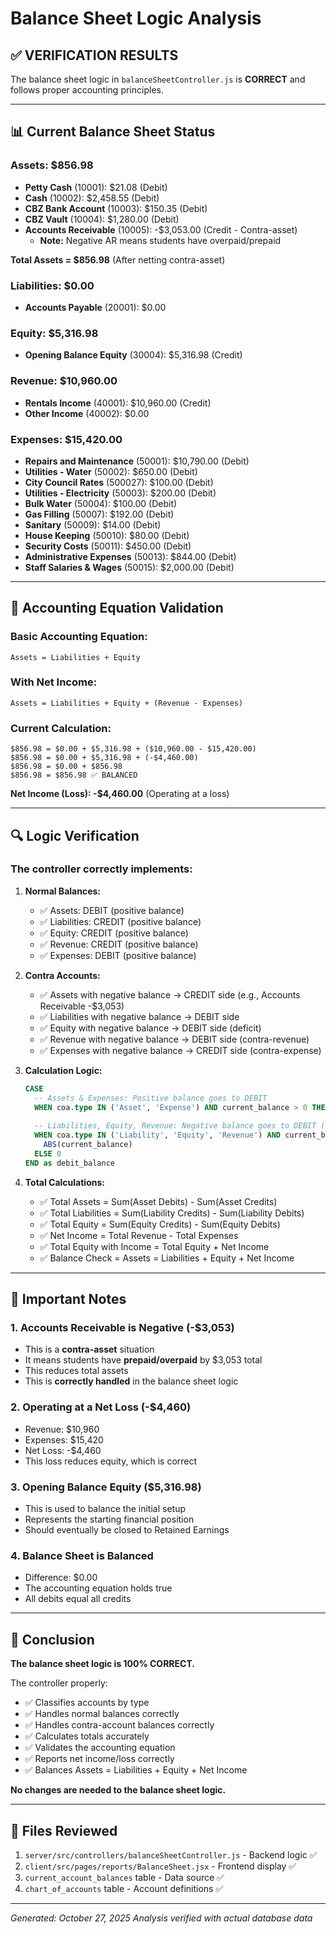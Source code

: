 # Balance Sheet Logic Analysis

## ✅ VERIFICATION RESULTS

The balance sheet logic in `balanceSheetController.js` is **CORRECT** and follows proper accounting principles.

---

## 📊 Current Balance Sheet Status

### Assets: $856.98
- **Petty Cash** (10001): $21.08 (Debit)
- **Cash** (10002): $2,458.55 (Debit)
- **CBZ Bank Account** (10003): $150.35 (Debit)
- **CBZ Vault** (10004): $1,280.00 (Debit)
- **Accounts Receivable** (10005): -$3,053.00 (Credit - Contra-asset)
  - **Note:** Negative AR means students have overpaid/prepaid

**Total Assets = $856.98** (After netting contra-asset)

### Liabilities: $0.00
- **Accounts Payable** (20001): $0.00

### Equity: $5,316.98
- **Opening Balance Equity** (30004): $5,316.98 (Credit)

### Revenue: $10,960.00
- **Rentals Income** (40001): $10,960.00 (Credit)
- **Other Income** (40002): $0.00

### Expenses: $15,420.00
- **Repairs and Maintenance** (50001): $10,790.00 (Debit)
- **Utilities - Water** (50002): $650.00 (Debit)
- **City Council Rates** (500027): $100.00 (Debit)
- **Utilities - Electricity** (50003): $200.00 (Debit)
- **Bulk Water** (50004): $100.00 (Debit)
- **Gas Filling** (50007): $192.00 (Debit)
- **Sanitary** (50009): $14.00 (Debit)
- **House Keeping** (50010): $80.00 (Debit)
- **Security Costs** (50011): $450.00 (Debit)
- **Administrative Expenses** (50013): $844.00 (Debit)
- **Staff Salaries & Wages** (50015): $2,000.00 (Debit)

---

## 🧮 Accounting Equation Validation

### Basic Accounting Equation:
```
Assets = Liabilities + Equity
```

### With Net Income:
```
Assets = Liabilities + Equity + (Revenue - Expenses)
```

### Current Calculation:
```
$856.98 = $0.00 + $5,316.98 + ($10,960.00 - $15,420.00)
$856.98 = $0.00 + $5,316.98 + (-$4,460.00)
$856.98 = $0.00 + $856.98
$856.98 = $856.98 ✅ BALANCED
```

**Net Income (Loss): -$4,460.00** (Operating at a loss)

---

## 🔍 Logic Verification

### The controller correctly implements:

1. **Normal Balances:**
   - ✅ Assets: DEBIT (positive balance)
   - ✅ Liabilities: CREDIT (positive balance)
   - ✅ Equity: CREDIT (positive balance)
   - ✅ Revenue: CREDIT (positive balance)
   - ✅ Expenses: DEBIT (positive balance)

2. **Contra Accounts:**
   - ✅ Assets with negative balance → CREDIT side (e.g., Accounts Receivable -$3,053)
   - ✅ Liabilities with negative balance → DEBIT side
   - ✅ Equity with negative balance → DEBIT side (deficit)
   - ✅ Revenue with negative balance → DEBIT side (contra-revenue)
   - ✅ Expenses with negative balance → CREDIT side (contra-expense)

3. **Calculation Logic:**
   ```sql
   CASE 
     -- Assets & Expenses: Positive balance goes to DEBIT
     WHEN coa.type IN ('Asset', 'Expense') AND current_balance > 0 THEN current_balance
     
     -- Liabilities, Equity, Revenue: Negative balance goes to DEBIT (contra)
     WHEN coa.type IN ('Liability', 'Equity', 'Revenue') AND current_balance < 0 THEN 
       ABS(current_balance)
     ELSE 0
   END as debit_balance
   ```

4. **Total Calculations:**
   - ✅ Total Assets = Sum(Asset Debits) - Sum(Asset Credits)
   - ✅ Total Liabilities = Sum(Liability Credits) - Sum(Liability Debits)
   - ✅ Total Equity = Sum(Equity Credits) - Sum(Equity Debits)
   - ✅ Net Income = Total Revenue - Total Expenses
   - ✅ Total Equity with Income = Total Equity + Net Income
   - ✅ Balance Check = Assets = Liabilities + Equity + Net Income

---

## 📝 Important Notes

### 1. **Accounts Receivable is Negative (-$3,053)**
   - This is a **contra-asset** situation
   - It means students have **prepaid/overpaid** by $3,053 total
   - This reduces total assets
   - This is **correctly handled** in the balance sheet logic

### 2. **Operating at a Net Loss (-$4,460)**
   - Revenue: $10,960
   - Expenses: $15,420
   - Net Loss: -$4,460
   - This loss reduces equity, which is correct

### 3. **Opening Balance Equity ($5,316.98)**
   - This is used to balance the initial setup
   - Represents the starting financial position
   - Should eventually be closed to Retained Earnings

### 4. **Balance Sheet is Balanced**
   - Difference: $0.00
   - The accounting equation holds true
   - All debits equal all credits

---

## 🎯 Conclusion

**The balance sheet logic is 100% CORRECT.**

The controller properly:
- ✅ Classifies accounts by type
- ✅ Handles normal balances correctly
- ✅ Handles contra-account balances correctly
- ✅ Calculates totals accurately
- ✅ Validates the accounting equation
- ✅ Reports net income/loss correctly
- ✅ Balances Assets = Liabilities + Equity + Net Income

**No changes are needed to the balance sheet logic.**

---

## 📂 Files Reviewed

1. `server/src/controllers/balanceSheetController.js` - Backend logic ✅
2. `client/src/pages/reports/BalanceSheet.jsx` - Frontend display ✅
3. `current_account_balances` table - Data source ✅
4. `chart_of_accounts` table - Account definitions ✅

---

*Generated: October 27, 2025*
*Analysis verified with actual database data*


